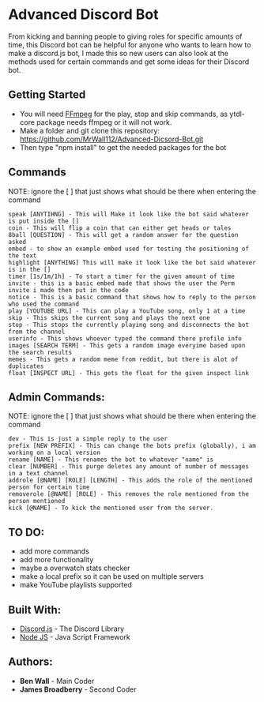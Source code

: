 # Advanced Discord Bot

From kicking and banning people to giving roles for specific amounts of time, this Discord bot can be helpful for anyone who wants to learn how to make
a discord.js bot, I made this so new users can also look at the methods used for certain commands and get some ideas for their Discord bot.

## Getting Started

* You will need [FFmpeg](https://www.ffmpeg.org/) for the play, stop and skip commands, as ytdl-core package needs ffmpeg or it will not work.
* Make a folder and git clone this repository: https://github.com/MrWall112/Advanced-Dicsord-Bot.git
* Then type "npm install" to get the needed packages for the bot

## Commands

NOTE: ignore the [ ] that just shows what should be there when entering the command

```
speak [ANYTIHNG] - This will Make it look like the bot said whatever is put inside the []
coin - This will flip a coin that can either get heads or tales
8ball [QUESTION] - This will get a random answer for the question asked
embed - to show an example embed used for testing the positioning of the text
highlight [ANYTHING] This will make it look like the bot said whatever is in the []
timer [1s/1m/1h] - To start a timer for the given amount of time
invite - this is a basic embed made that shows the user the Perm invite i made then put in the code
notice - This is a basic command that shows how to reply to the person who used the command
play [YOUTUBE URL] - This can play a YouTube song, only 1 at a time
skip - This skips the current song and plays the next one
stop - This stops the currently playing song and disconnects the bot from the channel
userinfo - This shows whoever typed the command there profile info
images [SEARCH TERM] - This gets a random image everyime based upon the search results
memes - This gets a random meme from reddit, but there is alot of duplicates
float [INSPECT URL] - This gets the float for the given inspect link
```

## Admin Commands:

NOTE: ignore the [ ] that just shows what should be there when entering the command

```
dev - This is just a simple reply to the user
prefix [NEW PREFIX] - This can change the bots prefix (globally), i am working on a local version
rename [NAME] - This renames the bot to whatever "name" is
clear [NUMBER] - This purge deletes any amount of number of messages in a text channel
addrole [@NAME] [ROLE] [LENGTH] - This adds the role of the mentioned person for certain time
removerole [@NAME] [ROLE] - This removes the role mentioned from the person mentioned
kick [@NAME] - To kick the mentioned user from the server.
```

## TO DO:

* add more commands
* add more functionality
* maybe a overwatch stats checker
* make a local prefix so it can be used on multiple servers
* make YouTube playlists supported

## Built With:

* [Discord.js](https://discord.js.org/#/) - The Discord Library
* [Node JS](https://nodejs.org/en/) - Java Script Framework

## Authors:

* **Ben Wall** - Main Coder
* **James Broadberry** - Second Coder
